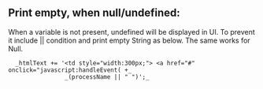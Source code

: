 Print empty, when null/undefined:
--------------------------------

When a variable is not present, undefined will be displayed in UI. To prevent it include || condition and print empty String as below.
The same works for Null.

      _htmlText += '<td style="width:300px;"> <a href="#" onclick="javascript:handleEvent( +_
                    _(processName || " ")';_
